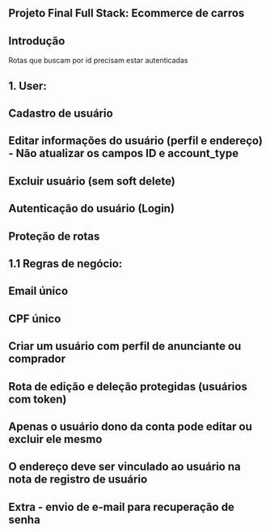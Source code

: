 ## Projeto Final Full Stack: Ecommerce de carros

## Introdução

<!-- Endpoints --> Rotas que buscam por id precisam estar autenticadas

## 1. User:

## Cadastro de usuário

## Editar informações do usuário (perfil e endereço) - Não atualizar os campos ID e account_type

## Excluir usuário (sem soft delete)

## Autenticação do usuário (Login)

## Proteção de rotas

## 1.1 Regras de negócio:

## Email único

## CPF único

## Criar um usuário com perfil de anunciante ou comprador

## Rota de edição e deleção protegidas (usuários com token)

## Apenas o usuário dono da conta pode editar ou excluir ele mesmo

## O endereço deve ser vinculado ao usuário na nota de registro de usuário

## Extra - envio de e-mail para recuperação de senha
